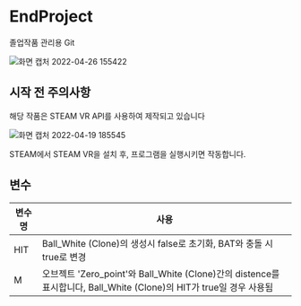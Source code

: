 # EndProject
졸업작품 관리용 Git

![화면 캡처 2022-04-26 155422](https://user-images.githubusercontent.com/103991146/165240716-050c47a3-21bf-4318-b6ac-66ead6d80dad.png)

## 시작 전 주의사항

해당 작품은 STEAM VR API를 사용하여 제작되고 있습니다


![화면 캡처 2022-04-19 185545](https://user-images.githubusercontent.com/103991146/165240778-06766a46-1d95-4375-b7f1-29383e52d5f3.png)

STEAM에서 STEAM VR을 설치 후, 프로그램을 실행시키면 작동합니다.
### 


##  변수

| 변수명 | 사용 |
| ------ |----------- |
| HIT | Ball_White (Clone)의 생성시 false로 초기화, BAT와 충돌 시 true로 변경 |
| M | 오브젝트 'Zero_point'와 Ball_White (Clone)간의 distence를 표시합니다, Ball_White (Clone)의 HIT가 true일 경우 사용됨|
